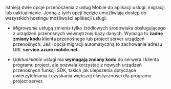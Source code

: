 Istnieją dwie opcje przenoszenia z usług Mobile do aplikacji usługi: migracji lub uaktualnianie. Jedną z tych opcji będzie umożliwiają dostęp do wszystkich hostingu możliwości aplikacji usługi:

- *Migrowanie* usługą zmienia tylko źródłowych środowiska obsługującego z urządzeń przenośnych wewnętrznej bazy danych. Wymaga to **żadne zmiany kodu** klienta przenośnego lub project server urządzeń przenośnych. Jeśli opcja migracji automatyczną to zachowanie adresu URL **service.azure mobile.net** . 

- *Uaktualnianie* usługi ma **wymagają zmiany kodu** do serwera i klienta programu project, ale pozwala korzystać z nowych urządzeń przenośnych funkcji SDK, takich jak ulepszenia dotyczące uwierzytelniania i uzyskania większej elastyczności dla programu project server. 
